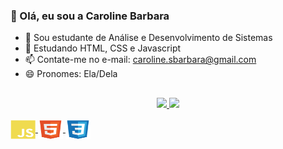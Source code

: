 ### 👋 Olá, eu sou a Caroline Barbara

- 🔭 Sou estudante de Análise e Desenvolvimento de Sistemas
- 🌱 Estudando HTML, CSS e Javascript
- 📫 Contate-me no e-mail: caroline.sbarbara@gmail.com
- 😄 Pronomes: Ela/Dela

##

<div align="center">
  <a href="https://github.com/carolinebarbara">
  <img height="180em" src="https://github-readme-stats.vercel.app/api?username=carolinebarbara&show_icons=true&theme=midnight-purple&include_all_commits=true&count_private=true"/>
  <img height="180em" src="https://github-readme-stats.vercel.app/api/top-langs/?username=carolinebarbara&layout=compact&langs_count=7&theme=midnight-purple"/>
</div>
<div style="display: inline_block"><br>
  <img align="center" alt="Carol-Js" height="30" width="40" src="https://raw.githubusercontent.com/devicons/devicon/master/icons/javascript/javascript-plain.svg">
  <img align="center" alt="Carol-HTML" height="30" width="40" src="https://raw.githubusercontent.com/devicons/devicon/master/icons/html5/html5-original.svg">
  <img align="center" alt="Carol-CSS" height="30" width="40" src="https://raw.githubusercontent.com/devicons/devicon/master/icons/css3/css3-original.svg">
</div>
  
  ##
